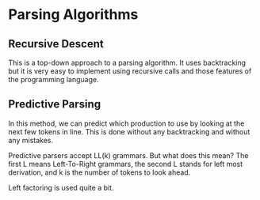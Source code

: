 # Parsing Algorithms
## Recursive Descent
This is a top-down approach to a parsing algorithm. It uses backtracking but it is very easy to implement using recursive calls and those features of the programming language.
## Predictive Parsing
In this method, we can predict which production to use by looking at the next few tokens in line. This is done without any backtracking and without any mistakes.

Predictive parsers accept LL(k) grammars. But what does this mean? The first L means Left-To-Right grammars, the second L stands for left most derivation, and k is the number of tokens to look ahead.

Left factoring is used quite a bit. 